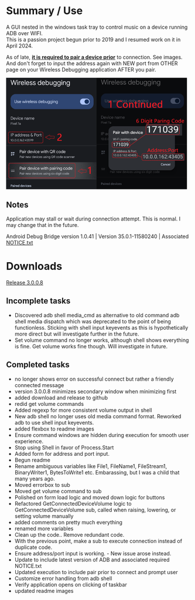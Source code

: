# Summary / Use
A GUI nested in the windows task tray to control music on a device running ADB over WIFI.\
This is a passion project begun prior to 2019 and I resumed work on it in April 2024.

As of late, <u>**it is required to pair a device prior**</u> to connection. See images. And don't forget to input the address again with NEW port from OTHER page on your Wireless Debugging application AFTER you pair.
<!-- inc image -->
<!-- ![Image](/README-pair1.png) -->
<div style="display:flex">
<img src="https://raw.githubusercontent.com/moefingers/windows-wifi-adb-gui/shepherd/README-pair1.png" width="49%">
<img src="https://raw.githubusercontent.com/moefingers/windows-wifi-adb-gui/shepherd/README-pair2.png" width="49%">
</div>


## Notes
Application may stall or wait during connection attempt. This is normal. I may change that in the future.

Android Debug Bridge version 1.0.41 | Version 35.0.1-11580240 | Associated [NOTICE.txt](https://github.com/moefingers/windows-wifi-adb-gui/notice.txt)

# Downloads
[Release 3.0.0.8](https://github.com/moefingers/windows-wifi-adb-gui/raw/shepherd/download/WIFI-ADB-GUI.exe)
<!-- the above line is a placeholder -->
## Incomplete tasks
- Discovered adb shell media_cmd as alternative to old command adb shell media dispatch which was deprecated to the point of being functionless. Sticking with shell input keyevents as this is hypothetically more direct but will investigate further in the future.
- Set volume command no longer works, although shell shows everything is fine. Get volume works fine though. Will investigate in future.


## Completed tasks
- no longer shows error on successful connect but rather a friendly connected message
- version 3.0.0.8 minimizes secondary window when minimizing first
- added download and release to github
- redid get volume commands
- Added regexp for more consistent volume output in shell
- New adb shell no longer uses old media command format. Reworked adb to use shell input keyevents.
- added flexbox to readme images
- Ensure command windows are hidden during execution for smooth user experience.
- Stop using Shell in favor of Process.Start
- Added form for address and port input.
- Begun readme
- Rename ambiguous variables like File1, FileName1, FileStream1, BinaryWriter1, BytesToWrite1 etc. Embarassing, but I was a child that many years ago.
- Moved errorbox to sub
- Moved get volume command to sub
- Polished on form load logic and moved down logic for buttons
- Refactored GetConnectedDeviceVolume logic to GetConnectedDeviceVolume sub, called when raising, lowering, or setting volume manually
- added comments on pretty much everything
- renamed more variables
- Clean up the code.. Remove redundant code.
- With the previous point, make a sub to execute connection instead of duplicate code.
- Ensure address/port input is working. - New issue arose instead.
- Update to include latest version of ADB and associated required NOTICE.txt
- Updated execution to include pair prior to connect and prompt user
- Customize error handling from adb shell
- Verify application opens on clicking of taskbar
- updated readme images